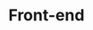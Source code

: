 # Front-end
<br>
<!-- 
### [Link do Jogo "Pong"](https://editor.p5js.org/LeonarDev/present/AVdhVQ8ro)
##### [Código do Jogo](https://editor.p5js.org/LeonarDev/sketches/AVdhVQ8ro)
<hr>

### [Link do Jogo "Freeway"](https://editor.p5js.org/LeonarDev/present/UFaV1WJ4l)
##### [Código do Jogo](https://editor.p5js.org/LeonarDev/sketches/UFaV1WJ4l)
<hr>

### [Aplicação "Períodos do Dia"](https://github.com/LeonarDev/Autoplay/tree/main/projeto_datas)
<hr>

### [Aplicação "Lista de Tarefas"](https://github.com/LeonarDev/Autoplay/tree/main/projeto_lista_de_tarefas)
<hr>

### [Aplicação "Idades"](https://github.com/LeonarDev/Autoplay/tree/main/projeto_idades)
<hr>

<br>

##### [Relatório de atividades](https://docs.google.com/spreadsheets/d/1Prodhu5ArRMOwmDUNxrt9BOTZ2vCblK0FRldaDVtr-s/edit?usp=sharing)
